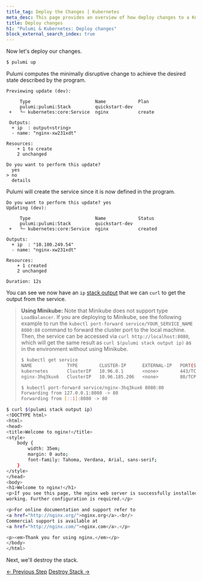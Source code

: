 ```yaml
---
title_tag: Deploy the Changes | Kubernetes
meta_desc: This page provides an overview of how deploy changes to a Kubernetes project.
title: Deploy changes
h1: "Pulumi & Kubernetes: Deploy changes"
block_external_search_index: true
---
```


Now let's deploy our changes.

```bash
$ pulumi up
```

Pulumi computes the minimally disruptive change to achieve the desired state described by the program.

```
Previewing update (dev):

     Type                        Name            Plan
     pulumi:pulumi:Stack         quickstart-dev
 +   └─ kubernetes:core:Service  nginx           create

 Outputs:
  + ip  : output<string>
  - name: "nginx-xw231xdt"

Resources:
    + 1 to create
    2 unchanged

Do you want to perform this update?
  yes
> no
  details
```

Pulumi will create the service since it is now defined in the program.

```
Do you want to perform this update? yes
Updating (dev):

     Type                        Name            Status
     pulumi:pulumi:Stack         quickstart-dev
 +   └─ kubernetes:core:Service  nginx           created

Outputs:
  + ip  : "10.100.249.54"
  - name: "nginx-xw231xdt"

Resources:
    + 1 created
    2 unchanged

Duration: 12s
```

You can see we now have an `ip` [stack output](/docs/concepts/stack#outputs) that we can `curl` to get the output from the service.

> **Using Minikube:** Note that Minikube does not support type `LoadBalancer`. If you are deploying to Minikube, see the following example to run the `kubectl port-forward service/YOUR_SERVICE_NAME 8080:80` command to forward the cluster port to the local machine. Then, the service can be accessed via `curl http://localhost:8080`, which will get the same result as `curl $(pulumi stack output ip)` as in the environment without using Minikube.
>
>
>  ```bash
>  $ kubectl get service
>  NAME             TYPE        CLUSTER-IP      EXTERNAL-IP   PORT(S)   AGE
>  kubernetes       ClusterIP   10.96.0.1       <none>        443/TCP   26h
>  nginx-3hq3kux6   ClusterIP   10.96.185.206   <none>        80/TCP    15m
>  ```
>
> ```bash
> $ kubectl port-forward service/nginx-3hq3kux6 8080:80
> Forwarding from 127.0.0.1:8080 -> 80
> Forwarding from [::1]:8080 -> 80
> ```

```bash
$ curl $(pulumi stack output ip)
<!DOCTYPE html>
<html>
<head>
<title>Welcome to nginx!</title>
<style>
    body {
        width: 35em;
        margin: 0 auto;
        font-family: Tahoma, Verdana, Arial, sans-serif;
    }
</style>
</head>
<body>
<h1>Welcome to nginx!</h1>
<p>If you see this page, the nginx web server is successfully installed and
working. Further configuration is required.</p>

<p>For online documentation and support refer to
<a href="http://nginx.org/">nginx.org</a>.<br/>
Commercial support is available at
<a href="http://nginx.com/">nginx.com</a>.</p>

<p><em>Thank you for using nginx.</em></p>
</body>
</html>
```

Next, we'll destroy the stack.

<div class="mt-6">
    <a data-track="previous-step" class="btn btn-secondary" href="/docs/clouds/kubernetes/get-started/modify-program-b/">&larr; Previous Step</a>
    <a data-track="next-step" class="btn" href="/docs/clouds/kubernetes/get-started/destroy-stack-b/">Destroy Stack &rarr;</a>
</div>
